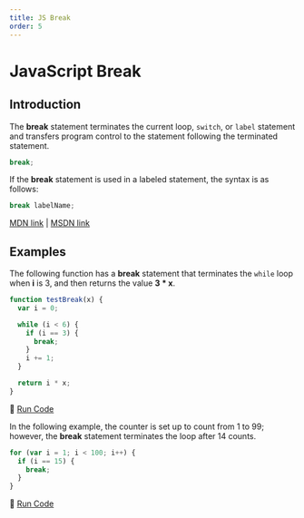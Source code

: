 ```yaml
---
title: JS Break
order: 5
---
```

# JavaScript Break

## Introduction

The **break** statement terminates the current loop, `switch`, or `label` statement and transfers program control to the statement following the terminated statement.

```javascript
break;
```

If the **break** statement is used in a labeled statement, the syntax is as follows:

```javascript
break labelName;
```

[MDN link](https://developer.mozilla.org/en-US/docs/Web/JavaScript/Reference/Statements/break) | [MSDN link](https://msdn.microsoft.com/en-us/library/3fhdxafb.aspx)

## Examples

The following function has a **break** statement that terminates the `while` loop when **i** is 3, and then returns the value **3 * x**.

```javascript
function testBreak(x) {
  var i = 0;

  while (i < 6) {
    if (i == 3) {
      break;
    }
    i += 1;
  }

  return i * x;
}
```

:rocket: [Run Code](https://repl.it/C7VM/0)

In the following example, the counter is set up to count from 1 to 99; however, the **break** statement terminates the loop after 14 counts.

```javascript
for (var i = 1; i < 100; i++) {
  if (i == 15) {
    break;
  }
}
```

:rocket: [Run Code](https://repl.it/C7VO/0)
